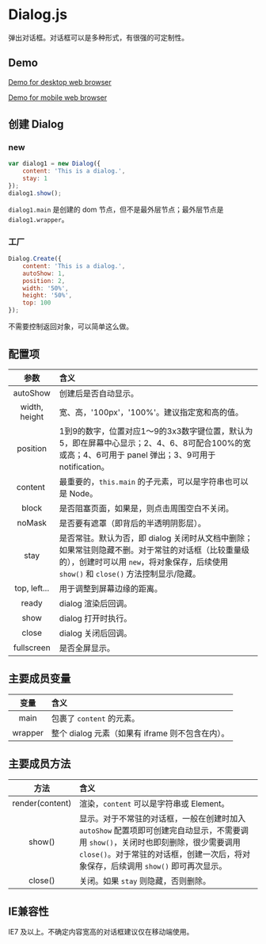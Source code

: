 # Dialog.js

弹出对话框。对话框可以是多种形式，有很强的可定制性。

## Demo

[Demo for desktop web browser](http://shenfe.github.io/repos/Dialog.js/demo.html)

[Demo for mobile web browser](http://shenfe.github.io/repos/Dialog.js/demo-m.html)

## 创建 Dialog

### new

```js
var dialog1 = new Dialog({
    content: 'This is a dialog.',
    stay: 1
});
dialog1.show();
```

`dialog1.main` 是创建的 dom 节点，但不是最外层节点；最外层节点是 `dialog1.wrapper`。

### 工厂

```js
Dialog.Create({
    content: 'This is a dialog.',
    autoShow: 1,
    position: 2,
    width: '50%',
    height: '50%',
    top: 100
});
```

不需要控制返回对象，可以简单这么做。

## 配置项

| 参数 | 含义 |
| :---: | :--- |
| autoShow | 创建后是否自动显示。 |
| width, height | 宽、高，'100px'，'100%'。建议指定宽和高的值。 |
| position | 1到9的数字，位置对应1～9的3x3数字键位置，默认为5，即在屏幕中心显示；2、4、6、8可配合100%的宽或高；4、6可用于 panel 弹出；3、9可用于 notification。 |
| content | 最重要的，`this.main` 的子元素，可以是字符串也可以是 Node。 |
| block | 是否阻塞页面，如果是，则点击周围空白不关闭。 |
| noMask | 是否要有遮罩（即背后的半透明阴影层）。 |
| stay | 是否常驻。默认为否，即 dialog 关闭时从文档中删除；如果常驻则隐藏不删。对于常驻的对话框（比较重量级的），创建时可以用 `new`，将对象保存，后续使用 `show()` 和 `close()` 方法控制显示/隐藏。 |
| top, left... | 用于调整到屏幕边缘的距离。 |
| ready | dialog 渲染后回调。 |
| show | dialog 打开时执行。 |
| close | dialog 关闭后回调。 |
| fullscreen | 是否全屏显示。 |

## 主要成员变量

| 变量 | 含义 |
| :---: | :--- |
| main | 包裹了 `content` 的元素。 |
| wrapper | 整个 dialog 元素（如果有 iframe 则不包含在内）。 |

## 主要成员方法

| 方法 | 含义 |
| :---: | :--- |
| render(content) | 渲染，`content` 可以是字符串或 Element。 |
| show() | 显示。对于不常驻的对话框，一般在创建时加入 `autoShow` 配置项即可创建完自动显示，不需要调用 `show()`，关闭时也即刻删除，很少需要调用 `close()`。对于常驻的对话框，创建一次后，将对象保存，后续调用 `show()` 即可再次显示。 |
| close() | 关闭。如果 `stay` 则隐藏，否则删除。 |

## IE兼容性

IE7 及以上。不确定内容宽高的对话框建议仅在移动端使用。
